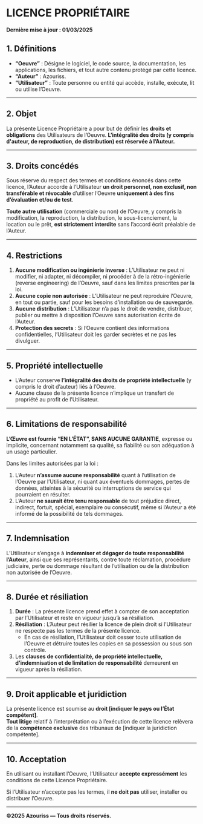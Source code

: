 # LICENCE PROPRIÉTAIRE

**Dernière mise à jour : 01/03/2025**

## 1. Définitions

- **“Oeuvre”** : Désigne le logiciel, le code source, la documentation, les applications, les fichiers, et tout autre contenu protégé par cette licence.
- **“Auteur”** : Azouriss.
- **“Utilisateur”** : Toute personne ou entité qui accède, installe, exécute, lit ou utilise l’Oeuvre.

---

## 2. Objet

La présente Licence Propriétaire a pour but de définir les **droits et obligations** des Utilisateurs de l’Oeuvre. **L’intégralité des droits (y compris d'auteur, de reproduction, de distribution) est réservée à l’Auteur.**

---

## 3. Droits concédés

Sous réserve du respect des termes et conditions énoncés dans cette licence, l’Auteur accorde à l’Utilisateur **un droit personnel, non exclusif, non transférable et révocable** d’utiliser l’Oeuvre **uniquement à des fins d’évaluation et/ou de test**.

**Toute autre utilisation** (commerciale ou non) de l’Oeuvre, y compris la modification, la reproduction, la distribution, le sous-licenciement, la location ou le prêt, **est strictement interdite** sans l’accord écrit préalable de l’Auteur.

---

## 4. Restrictions

1. **Aucune modification ou ingénierie inverse** : L’Utilisateur ne peut ni modifier, ni adapter, ni décompiler, ni procéder à de la rétro-ingénierie (reverse engineering) de l’Oeuvre, sauf dans les limites prescrites par la loi.
2. **Aucune copie non autorisée** : L’Utilisateur ne peut reproduire l’Oeuvre, en tout ou partie, sauf pour les besoins d’installation ou de sauvegarde.
3. **Aucune distribution** : L’Utilisateur n’a pas le droit de vendre, distribuer, publier ou mettre à disposition l’Oeuvre sans autorisation écrite de l’Auteur.
4. **Protection des secrets** : Si l’Oeuvre contient des informations confidentielles, l’Utilisateur doit les garder secrètes et ne pas les divulguer.

---

## 5. Propriété intellectuelle

- L’Auteur conserve **l’intégralité des droits de propriété intellectuelle** (y compris le droit d’auteur) liés à l’Oeuvre.
- Aucune clause de la présente licence n’implique un transfert de propriété au profit de l’Utilisateur.

---

## 6. Limitations de responsabilité

**L’Œuvre est fournie “EN L’ÉTAT”, SANS AUCUNE GARANTIE**, expresse ou implicite, concernant notamment sa qualité, sa fiabilité ou son adéquation à un usage particulier.  

Dans les limites autorisées par la loi :
1. L’Auteur **n’assume aucune responsabilité** quant à l’utilisation de l’Oeuvre par l’Utilisateur, ni quant aux éventuels dommages, pertes de données, atteintes à la sécurité ou interruptions de service qui pourraient en résulter.
2. L’Auteur **ne saurait être tenu responsable** de tout préjudice direct, indirect, fortuit, spécial, exemplaire ou consécutif, même si l’Auteur a été informé de la possibilité de tels dommages.

---

## 7. Indemnisation

L’Utilisateur s’engage à **indemniser et dégager de toute responsabilité l’Auteur**, ainsi que ses représentants, contre toute réclamation, procédure judiciaire, perte ou dommage résultant de l’utilisation ou de la distribution non autorisée de l’Oeuvre.

---

## 8. Durée et résiliation

1. **Durée** : La présente licence prend effet à compter de son acceptation par l’Utilisateur et reste en vigueur jusqu’à sa résiliation.
2. **Résiliation** : L’Auteur peut résilier la licence de plein droit si l’Utilisateur ne respecte pas les termes de la présente licence.  
   - En cas de résiliation, l’Utilisateur doit cesser toute utilisation de l’Oeuvre et détruire toutes les copies en sa possession ou sous son contrôle.
3. Les **clauses de confidentialité, de propriété intellectuelle, d’indemnisation et de limitation de responsabilité** demeurent en vigueur après la résiliation.

---

## 9. Droit applicable et juridiction

La présente licence est soumise au **droit [indiquer le pays ou l’État compétent]**.  
**Tout litige** relatif à l’interprétation ou à l’exécution de cette licence relèvera de la **compétence exclusive** des tribunaux de [indiquer la juridiction compétente].

---

## 10. Acceptation

En utilisant ou installant l’Oeuvre, l’Utilisateur **accepte expressément** les conditions de cette Licence Propriétaire.  

Si l’Utilisateur n’accepte pas les termes, il **ne doit pas** utiliser, installer ou distribuer l’Oeuvre.

---

**©2025 Azouriss — Tous droits réservés.**
